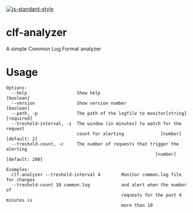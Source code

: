 [![js-standard-style](https://img.shields.io/badge/code%20style-standard-brightgreen.svg)](http://standardjs.com)

# clf-analyzer
A simple Common Log Format analyzer

# Usage

```
Options:
  --help                   Show help                                   [boolean]
  --version                Show version number                         [boolean]
  --path, -p               The path of the logfile to monitor[string] [required]
  --treshold-interval, -i  The window (in minutes) to watch for the request
                           count for alerting              [number] [default: 2]
  --treshold-count, -c     The number of requests that trigger the alerting
                                                         [number] [default: 200]

Examples:
  clf-analyzer --treshold-interval 4        Monitor common.log file for changes
  --treshold-count 10 common.log            and alert when the number of
                                            requests for the past 4 minutes is
                                            more than 10
```

